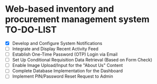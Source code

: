# Web-based inventory and procurement management system TO-DO-LIST

- [X] Develop and Configure System Notifications
- [ ] Integrate and Display Recent Activity Feed
- [ ] Establish One-Time Password (OTP) Login via Email
- [ ] Set Up Conditional Requisition Data Retrieval (Based on Form Check)
- [ ] Enable Image Upload/Input for the "About Us" Content
- [ ] Complete Database Implementation for the Dashboard
- [ ] Implement PIN/Password Reset Request to Admin
